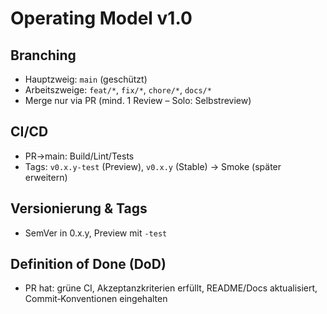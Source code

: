 # Operating Model v1.0
## Branching
- Hauptzweig: `main` (geschützt)
- Arbeitszweige: `feat/*`, `fix/*`, `chore/*`, `docs/*`
- Merge nur via PR (mind. 1 Review – Solo: Selbstreview)

## CI/CD
- PR→main: Build/Lint/Tests
- Tags: `v0.x.y-test` (Preview), `v0.x.y` (Stable) → Smoke (später erweitern)

## Versionierung & Tags
- SemVer in 0.x.y, Preview mit `-test`

## Definition of Done (DoD)
- PR hat: grüne CI, Akzeptanzkriterien erfüllt, README/Docs aktualisiert, Commit‑Konventionen eingehalten
